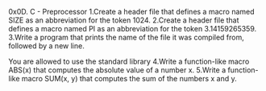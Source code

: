 0x0D. C - Preprocessor
1.Create a header file that defines a macro named SIZE as an abbreviation for the token 1024.
2.Create a header file that defines a macro named PI as an abbreviation for the token 3.14159265359.
3.Write a program that prints the name of the file it was compiled from, followed by a new line.

You are allowed to use the standard library
4.Write a function-like macro ABS(x) that computes the absolute value of a number x.
5.Write a function-like macro SUM(x, y) that computes the sum of the numbers x and y.
